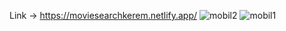 
Link -> https://moviesearchkerem.netlify.app/
![mobil2](https://github.com/KeremAR/react-movie-search-app/assets/96104474/a857f660-2099-4bde-8f57-e0b37dc56eed)
![mobil1](https://github.com/KeremAR/react-movie-search-app/assets/96104474/f97c708e-0d58-425c-a5dc-e22820841ff1)
